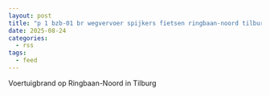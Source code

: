 ```yaml
---
layout: post
title: "p 1 bzb-01 br wegvervoer spijkers fietsen ringbaan-noord tilburg 209433"
date: 2025-08-24
categories: 
  - rss
tags: 
  - feed
---
```


Voertuigbrand op Ringbaan-Noord in Tilburg
